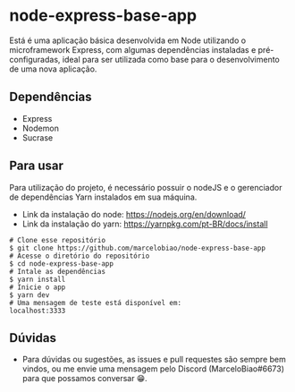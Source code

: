 # node-express-base-app

Está é uma aplicação básica desenvolvida em Node utilizando o microframework Express, com algumas dependências instaladas e pré-configuradas, ideal para ser utilizada como base para o desenvolvimento de uma nova aplicação.

## Dependências

- Express
- Nodemon
- Sucrase

## Para usar

Para utilização do projeto, é necessário possuir o nodeJS e o gerenciador de dependências Yarn instalados em sua máquina.

- Link da instalação do node: https://nodejs.org/en/download/
- Link da instalação do yarn: https://yarnpkg.com/pt-BR/docs/install

```
# Clone esse repositório
$ git clone https://github.com/marcelobiao/node-express-base-app
# Acesse o diretório do repositório
$ cd node-express-base-app
# Intale as dependências
$ yarn install
# Inicie o app
$ yarn dev
# Uma mensagem de teste está disponível em:
localhost:3333
```

## Dúvidas

- Para dúvidas ou sugestões, as issues e pull requestes são sempre bem vindos, ou me envie uma mensagem pelo Discord (MarceloBiao#6673) para que possamos conversar :grin:.

